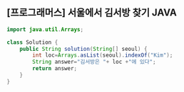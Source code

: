    
<h2>[프로그래머스] 서울에서 김서방 찾기 JAVA</h2>

```JAVA
import java.util.Arrays;

class Solution {
    public String solution(String[] seoul) {
        int loc=Arrays.asList(seoul).indexOf("Kim");
        String answer="김서방은 "+ loc +"에 있다";
        return answer;
    }
}
```
